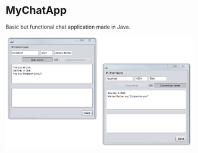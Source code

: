 # MyChatApp
Basic but functional chat application made in Java.

![](https://github.com/marcusbecker/MyChatApp/blob/master/print.png)
